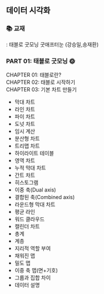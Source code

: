 ## 데이터 시각화
### 📚 교재
: 태블로 굿모닝 굿애프터눈 (강승일,송재환) 

### PART 01: 태블로 굿모닝 🌞
CHAPTER 01: 태블로란?<BR>
CHAPTER 02: 태블로 시작하기<BR>
CHAPTER 03: 기본 차트 만들기<BR>
- 막대 차트 
- 라인 차트
- 파이 차트
- 도넛 차트
- 임시 계산
- 분산형 차트
- 트리맵 차트
- 하이라이트 테이블
- 영역 차트
- 누적 막대 차트
- 간트 차트
- 히스토그램
- 이중 축(Dual axis)
- 결합된 축(Combined axis)
- 라운드형 막대 차트
- 평균 라인
- 워드 클라우드
- 캘린더 차트 
- 총계
- 계층
- 지리적 역할 부여
- 채워진 맵
- 밀도 맵
- 이중 축 맵(면+기호)
- 그룹과 집합 차이
- 데이터 설명
